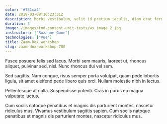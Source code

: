 ```yaml
---
color: '#751ca4'
date: 2019-03-08T10:23:31Z
description: Morbi vestibulum, velit id pretium iaculis, diam erat fermentum justo, nec condimentum neque sapien placerat ante.
duration: 3
image: /images/tnd-content-unit-tests/ws_image_2.jpg
instructors: ["Rozanne Gunn"]
technologies: ["Vue"]
title: Zaam-Dox workshop
slug: zaam-dox-workshop-700
---
```

Fusce posuere felis sed lacus. Morbi sem mauris, laoreet ut, rhoncus aliquet, pulvinar sed, nisl. Nunc rhoncus dui vel sem.

Sed sagittis. Nam congue, risus semper porta volutpat, quam pede lobortis ligula, sit amet eleifend pede libero quis orci. Nullam molestie nibh in lectus.

Pellentesque at nulla. Suspendisse potenti. Cras in purus eu magna vulputate luctus.

Cum sociis natoque penatibus et magnis dis parturient montes, nascetur ridiculus mus. Vivamus vestibulum sagittis sapien. Cum sociis natoque penatibus et magnis dis parturient montes, nascetur ridiculus mus.
